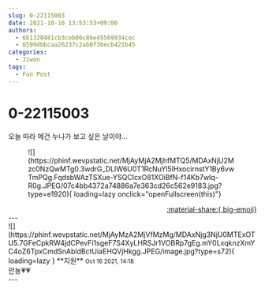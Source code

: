 ```yaml
---
slug: 0-22115003
date: 2021-10-16 13:53:53+09:00
authors:
  - 6b1320481cb3ceb06c86e45569934cec
  - 6599dbbcaa26237c2ab0f3becb421b45
categories:
  - Jiwon
tags:
  - Fan Post
---
```


# 0-22115003

<div class="post-container" markdown="1">
<div class="content-container md-sidebar__scrollwrap" markdown="1">

오늘 따라 메건 누나가 보고 싶은 날이야...
<figure markdown="1">
![](https://phinf.wevpstatic.net/MjAyMjA2MjhfMTQ5/MDAxNjU2Mzc0NzQwMTg0.3wdrG_DLIW6U0T1RcNuYl5IHxocirnstY1By6vwTmPQg.FqdsbWAzTSXue-YSQCIcxO81XOiBfN-f14Kb7wIq-R0g.JPEG/07c4bb4372a74886a7e363cd26c562e9183.jpg?type=e1920){ loading=lazy onclick="openFullscreen(this)"}
</figure>


</div>
</div>

<div style="text-align: right;" markdown="1">
<a href="https://weverse.io/fromis9/fanpost/0-22115003" style="text-align: right;">:material-share:{.big-emoji}</a>
</div>
---

<div class="comments-container md-sidebar__scrollwrap" markdown="1">
<div class="comment" markdown="1">
<div class='id-container' markdown="1">
![](https://phinf.wevpstatic.net/MjAyMzA2MjVfMzMg/MDAxNjg3NjU0MTExOTU5.7GFeCpkRW4jdCPevFi1sgeF7S4XyLHRSJr1VOBRp7gEg.mY0LxqknzXmYC4oZ6TpxCmdSnAbldBctUiaEHQVjHkgg.JPEG/image.jpg?type=s72){ loading=lazy }
**<span class="artist">지원</span>** <small>Oct 16 2021, 14:18</small><br>
</div>
<div class='comment-body' markdown="1">
안뇽💗💗 
</div>
</div>
</div>
---

